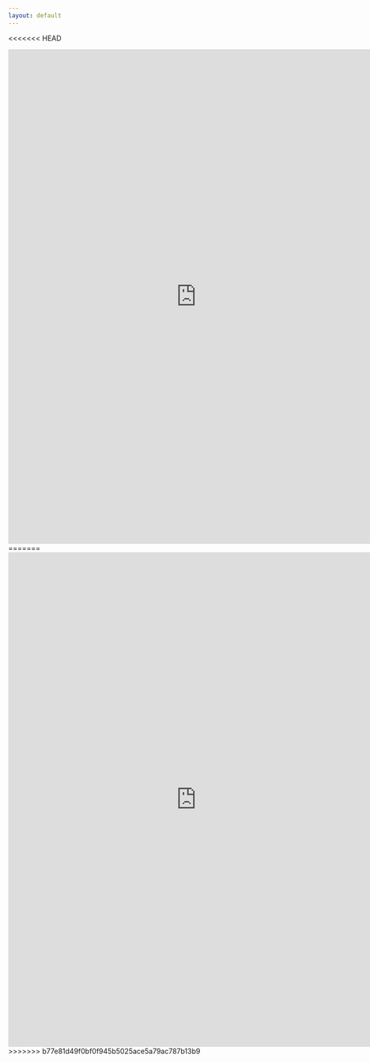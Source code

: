 ```yaml
---
layout: default
---
```


<<<<<<< HEAD
<iframe src="https://docs.google.com/forms/d/19OVEjNO9-vN29DiRLiKZS_yDVbe8WMh0T6fW1xEmKyA/viewform?embedded=true" width="760" height="1000" frameborder="0" marginheight="0" marginwidth="0">Loading...</iframe>
=======
<iframe src="https://docs.google.com/a/trinket.io/forms/d/1chO91WnuxpduQbStM8zonG8UyuuXCDiC5hPP02kHBPk/viewform?embedded=true" width="760" height="1000" frameborder="0" marginheight="0" marginwidth="0">Loading...</iframe>
>>>>>>> b77e81d49f0bf0f945b5025ace5a79ac787b13b9
